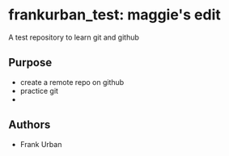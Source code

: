 # frankurban_test: maggie's edit
A test repository to learn git and github

## Purpose

- create a remote repo on github
- practice git
- 
## Authors

- Frank Urban